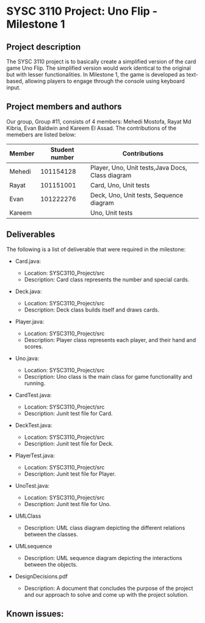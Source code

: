# SYSC 3110 Project: Uno Flip - Milestone 1

## Project description
The SYSC 3110 project is to basically create a simplified version of the card game Uno Flip. The simplified version would work identical to the original but with 
lesser functionalities. In Milestone 1, the game is developed as text-based, allowing players to engage through the console using keyboard input.

## Project members and authors
Our group, Group #11, consists of 4 members: Mehedi Mostofa, Rayat Md Kibria, Evan Baldwin and Kareem El Assad. The contributions of the memebers are listed below:

| Member | Student number | Contributions                                    |
|--------|----------------|--------------------------------------------------|
| Mehedi | 101154128      | Player, Uno, Unit tests,Java Docs, Class diagram |
| Rayat  | 101151001      | Card, Uno, Unit tests                            |
| Evan   | 101222276      | Deck, Uno, Unit tests, Sequence diagram          |
| Kareem |                | Uno, Unit tests                                  |

## Deliverables
The following is a list of deliverable that were required in the milestone:

- Card.java:
	- Location: SYSC3110_Project/src
	- Description: Card class represents the number and special cards. 

- Deck.java:
	- Location: SYSC3110_Project/src
	- Description: Deck class builds itself and draws cards.

- Player.java:
	- Location: SYSC3110_Project/src
	- Description: Player class represents each player, and their hand and scores.

- Uno.java:
	- Location: SYSC3110_Project/src
	- Description: Uno class is the main class for game functionality and running. 
	
- CardTest.java:
	- Location: SYSC3110_Project/src
	- Description: Junit test file for Card.	

- DeckTest.java:
	- Location: SYSC3110_Project/src
	- Description: Junit test file for Deck.

- PlayerTest.java:
	- Location: SYSC3110_Project/src
	- Description: Junit test file for Player.

- UnoTest.java:
	- Location: SYSC3110_Project/src
	- Description: Junit test file for Uno.

- UMLClass
	- Description: UML class diagram depicting the different relations between the classes.
	
- UMLsequence
	- Description: UML sequence diagram depicting the interactions between the objects.

- DesignDecisions.pdf
	- Description: A document that concludes the purpose of the project and our approach to solve and come up with the project solution.
  
## Known issues:
